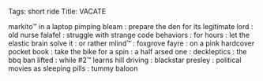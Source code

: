 Tags: short ride
Title: VACATE 
  
markito™ in a laptop pimping bleam : prepare the den for its legitimate lord : old nurse falafel : struggle with strange code behaviors : for hours : let the elastic brain solve it :  or rather mlind™ : foxgrove fayre : on a pink hardcover pocket book : take the bike for a spin : a half arsed one : deckleptics : the bbq ban lifted : while #2™ learns hill driving : blackstar presley : political movies as sleeping pills : tummy baloon